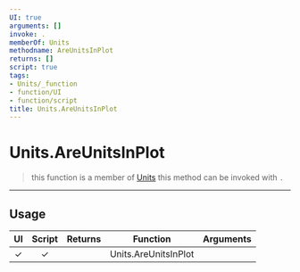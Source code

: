 ```yaml
---
UI: true
arguments: []
invoke: .
memberOf: Units
methodname: AreUnitsInPlot
returns: []
script: true
tags:
- Units/_function
- function/UI
- function/script
title: Units.AreUnitsInPlot
---
```

# Units.AreUnitsInPlot
> this function is a member of [Units](civ-6/lua/Units.md)
> this method can be invoked with `.`
-----
## Usage
|  UI | Script | Returns | Function | Arguments |
|:---:|:------:|-------:|:--------:|:---------|
|✓|✓||Units.AreUnitsInPlot||
